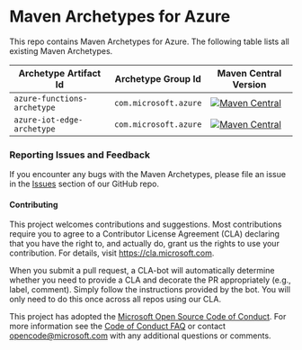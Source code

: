 # Maven Archetypes for Azure

This repo contains Maven Archetypes for Azure. The following table lists all existing Maven Archetypes.

Archetype Artifact Id | Archetype Group Id | Maven Central Version
---|---|---
`azure-functions-archetype`|`com.microsoft.azure`| [![Maven Central](https://maven-badges.herokuapp.com/maven-central/com.microsoft.azure/azure-functions-archetype/badge.svg?style=plastic)](https://maven-badges.herokuapp.com/maven-central/com.microsoft.azure/azure-functions-archetype)
`azure-iot-edge-archetype`|`com.microsoft.azure`| [![Maven Central](https://maven-badges.herokuapp.com/maven-central/com.microsoft.azure/azure-iot-edge-archetype/badge.svg?style=plastic)](https://maven-badges.herokuapp.com/maven-central/com.microsoft.azure/azure-iot-edge-archetype)

### Reporting Issues and Feedback
If you encounter any bugs with the Maven Archetypes, please file an issue in the [Issues](https://github.com/microsoft/azure-maven-archetypes/issues) section of our GitHub repo.

#### Contributing

This project welcomes contributions and suggestions.  Most contributions require you to agree to a
Contributor License Agreement (CLA) declaring that you have the right to, and actually do, grant us
the rights to use your contribution. For details, visit https://cla.microsoft.com.

When you submit a pull request, a CLA-bot will automatically determine whether you need to provide
a CLA and decorate the PR appropriately (e.g., label, comment). Simply follow the instructions
provided by the bot. You will only need to do this once across all repos using our CLA.

This project has adopted the [Microsoft Open Source Code of Conduct](https://opensource.microsoft.com/codeofconduct/).
For more information see the [Code of Conduct FAQ](https://opensource.microsoft.com/codeofconduct/faq/) or
contact [opencode@microsoft.com](mailto:opencode@microsoft.com) with any additional questions or comments.

